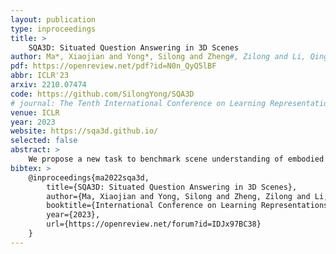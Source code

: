 ```yaml
---
layout: publication
type: inproceedings
title: >
    SQA3D: Situated Question Answering in 3D Scenes
author: Ma*, Xiaojian and Yong*, Silong and Zheng#, Zilong and Li, Qing and Liang, Yitao and Zhu, Song-Chun and Huang#, Siyuan
pdf: https://openreview.net/pdf?id=N0n_QyQ5lBF
abbr: ICLR'23
arxiv: 2210.07474
code: https://github.com/SilongYong/SQA3D
# journal: The Tenth International Conference on Learning Representations (ICLR)
venue: ICLR
year: 2023
website: https://sqa3d.github.io/
selected: false
abstract: >
    We propose a new task to benchmark scene understanding of embodied agents: Situated Question Answering in 3D Scenes (SQA3D). Given a scene context (e.g., 3D scan), SQA3D requires the tested agent to first understand its situation (position, orientation, etc.) in the 3D scene as described by text, then reason about its surrounding environment and answer a question under that situation. Based upon 650 scenes from ScanNet, we provide a dataset centered around 6.8k unique situations, along with 20.4k descriptions and 33.4k diverse reasoning questions for these situations. These questions examine a wide spectrum of reasoning capabilities for an intelligent agent, ranging from spatial relation comprehension to commonsense understanding, navigation, and multi-hop reasoning. SQA3D imposes a significant challenge to current multi-modal especially 3D reasoning models. We evaluate various state-of-the-art approaches and find that the best one only achieves an overall score of 47.20%, while amateur human participants can reach 90.06%. We believe SQA3D could facilitate future embodied AI research with stronger situation understanding and reasoning capability.
bibtex: >
    @inproceedings{ma2022sqa3d,
        title={SQA3D: Situated Question Answering in 3D Scenes},
        author={Ma, Xiaojian and Yong, Silong and Zheng, Zilong and Li, Qing and Liang, Yitao and Zhu, Song-Chun and Huang, Siyuan},
        booktitle={International Conference on Learning Representations},
        year={2023},
        url={https://openreview.net/forum?id=IDJx97BC38}
    }
---
```

